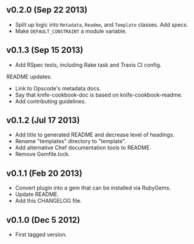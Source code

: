 v0.2.0 (Sep 22 2013)
--------------------

* Split up logic into `Metadata`, `Readme`, and `Template` classes. Add specs.
* Make `DEFAULT_CONSTRAINT` a module variable.

v0.1.3 (Sep 15 2013)
--------------------

* Add RSpec tests, including Rake task and Travis CI config.

README updates:

* Link to Opscode's metadata docs.
* Say that knife-cookbook-doc is based on knife-cookbook-readme.
* Add contributing guidelines.

v0.1.2 (Jul 17 2013)
--------------------

* Add title to generated README and decrease level of headings.
* Rename "templates" directory to "template".
* Add alternative Chef documentation tools to README.
* Remove Gemfile.lock.

v0.1.1 (Feb 20 2013)
--------------------

* Convert plugin into a gem that can be installed via RubyGems.
* Update README.
* Add this CHANGELOG file.

v0.1.0 (Dec 5 2012)
-------------------

* First tagged version.
